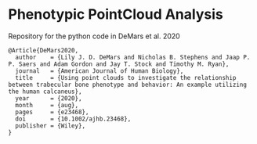 # Phenotypic PointCloud Analysis
Repository for the python code in DeMars et al. 2020

```
@Article{DeMars2020,
  author    = {Lily J. D. DeMars and Nicholas B. Stephens and Jaap P. P. Saers and Adam Gordon and Jay T. Stock and Timothy M. Ryan},
  journal   = {American Journal of Human Biology},
  title     = {Using point clouds to investigate the relationship between trabecular bone phenotype and behavior: An example utilizing the human calcaneus},
  year      = {2020},
  month     = {aug},
  pages     = {e23468},
  doi       = {10.1002/ajhb.23468},
  publisher = {Wiley},
}
```
